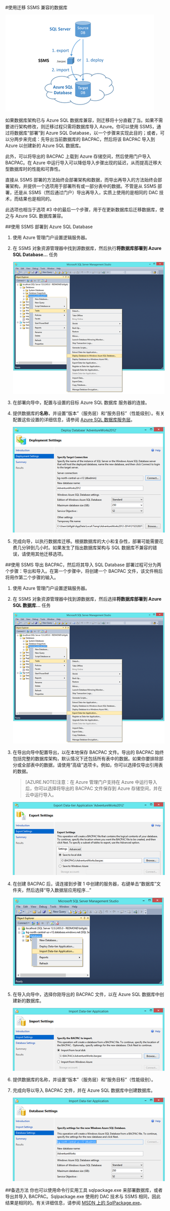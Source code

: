 <properties
   pageTitle="使用 SSMS 迁移到 SQL 数据库"
   description="Microsoft Azure SQL 数据库, 迁移 sql 数据库, 使用 ssms 迁移"
   services="sql-database"
   documentationCenter=""
   authors="pehteh"
   manager="jeffreyg"
   editor="monicar"/>

<tags
   ms.service="sql-database"
   ms.date="07/17/2015"
   wacn.date="09/15/2015"/>

#使用迁移 SSMS 兼容的数据库 

![SSMS 迁移示意图](./media/sql-database-migrate-ssms/01SSMSDiagram.png)

如果数据库架构已与 Azure SQL 数据库兼容，则迁移将十分直截了当。如果不需要进行架构修改，则迁移过程只需将数据库导入 Azure。你可以使用 SSMS，通过将数据库“部署”到 Azure SQL Database，以一个步骤来实现此目的；或者，可以分两步来完成：先导出当前数据库的 BACPAC，然后将该 BACPAC 导入到 Azure 以创建新的 Azure SQL 数据库。

此外，可以将导出的 BACPAC 上载到 Azure 存储空间，然后使用门户导入 BACPAC。在 Azure 中运行导入可以降低导入步骤出现的延迟，从而提高迁移大型数据库时的性能和可靠性。

直接从 SSMS 部署的方法始终会部署架构和数据，而导出再导入的方法始终会部署架构，并提供一个选项用于部署所有或一部分表中的数据。不管是从 SSMS 部署，还是从 SSMS（然后通过门户）导出再导入，实质上使用的是相同的 DAC 技术，而结果也是相同的。

此选项也相当于选项 #3 中的最后一个步骤，用于在更新数据库后迁移数据库，使之与 Azure SQL 数据库兼容。

##使用 SSMS 部署到 Azure SQL Database
1.	使用 Azure 管理门户设置逻辑服务器。
2. 在 SSMS 对象资源管理器中找到源数据库，然后执行**将数据库部署到 Azure SQL Database...** 任务

	![通过“任务”菜单部署到 Azure](./media/sql-database-migrate-ssms/02MigrateusingSSMS.png)

3.	在部署向导中，配置与设置的目标 Azure SQL 数据库 服务器的连接。
4.	提供数据库的**名称**，并设置“版本”（服务层）和“服务目标”（性能级别）。有关配置这些设置的详细信息，请参阅 [Azure SQL 数据库服务层](/documentation/articles/sql-database-service-tiers)。 

	![导出设置](./media/sql-database-migrate-ssms/03MigrateusingSSMS.png)

5.	完成向导，以执行数据库迁移。根据数据库的大小和复杂性，部署可能需要花费几分钟到几小时。如果发生了指出数据库架构与 SQL 数据库不兼容的错误，请使用其他迁移选项。

##使用 SSMS 导出 BACPAC，然后将其导入 SQL Database
部署过程可分为两个步骤：导出和导入。在第一个步骤中，将创建一个 BACPAC 文件，该文件稍后将用作第二个步骤的输入。

1.	使用 Azure 管理门户设置逻辑服务器。
2.	在 SSMS 对象资源管理器中找到源数据库，然后选择**将数据库部署到 Azure SQL 数据库...** 任务

	![通过“任务”菜单导出数据层应用程序](./media/sql-database-migrate-ssms/04MigrateusingSSMS.png)

3. 在导出向导中配置导出，以在本地保存 BACPAC 文件。导出的 BACPAC 始终包括完整的数据库架构，默认情况下还包括所有表中的数据。如果你要排除部分或全部表中的数据，请使用“高级”选项卡。例如，你可以选择仅导出引用表的数据。
	>[AZURE.NOTE]注意：在 Azure 管理门户支持在 Azure 中运行导入后，你可以选择将导出的 BACPAC 文件保存到 Azure 存储空间，并在云中运行导入。

	![导出设置](./media/sql-database-migrate-ssms/05MigrateusingSSMS.png)

4.	在创建 BACPAC 后，请连接到步骤 1 中创建的服务器，右键单击“数据库”文件夹，然后选择“导入数据层应用程序...”

	![导入数据层应用程序菜单项](./media/sql-database-migrate-ssms/06MigrateusingSSMS.png)

5.	在导入向导中，选择你刚导出的 BACPAC 文件，以在 Azure SQL 数据库中创建新的数据库。

	![导入设置](./media/sql-database-migrate-ssms/07MigrateusingSSMS.png)

6.	提供数据库的名称，并设置“版本”（服务层）和“服务目标”（性能级别）。
	 
7.	完成向导以导入 BACPAC 文件，并在 Azure SQL 数据库中创建数据库。

	![数据库设置](./media/sql-database-migrate-ssms/08MigrateusingSSMS.png)
 
##备选方法
你也可以使用命令行实用工具 sqlpackage.exe 来部署数据库，或者导出并导入 BACPAC。Sqlpackage.exe 使用的 DAC 技术与 SSMS 相同，因此结果是相同的。有关详细信息，请参阅 [MSDN 上的 SqlPackage.exe](https://msdn.microsoft.com/zh-cn/library/hh550080.aspx)。

<!---HONumber=69-->